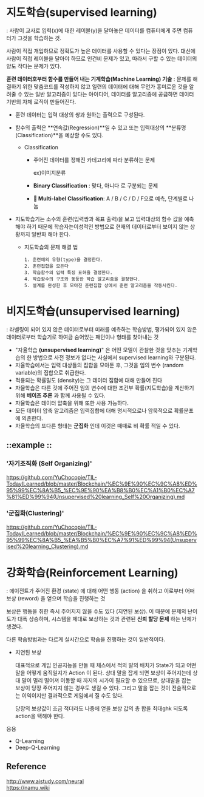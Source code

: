 
# 지도학습(supervised learning)
: 사람이 교사로 입력(x)에 대한 레이블(y)을 달아놓은 데이터를 컴퓨터에게 주면 컴퓨터가 그것을 학습하는 것.

사람이 직접 개입하므로 정확도가 높은 데이터를 사용할 수 있다는 장점이 있다. 대신에 사람이 직접 레이블을 달아야 하므로 인건비 문제가 있고, 따라서 구할 수 있는 데이터의 양도 작다는 문제가 있다.



**훈련 데이터호부터 함수를 만들어 내는 기계학습(Machine Learning) 기술**
: 문제를 해결하기 위한 맞춤코드를 작성하지 않고 일련의 데이터에 대해 무언가 흥미로운 것을 알려줄 수 있는 일반 알고리즘이 있다는 아이디어, 데이터를 알고리즘에 공급하면 데이터 기반의 자체 로직이 만들어진다.

- 훈련 데이터는 입력 대상의 쌍과 원하는 출력으로 구성된다. 

- 함수의 출력은 **연속값(Regression)**일 수 있고 또는 입력대상의 **분류명(Classification)**을 예상할 수도 있다.

  - Classification
    - 주어진 데이터를 정해진 카테고리에 따라 분류하는 문제 

      ex)이미지분류

    - **Binary Classification** : 맞다, 아니다 로 구분되는 문제

    - **	Multi-label Classification**: A / B / C / D / F으로 예측, 단계별로 나눔

- 지도학습기는 소수의 훈련(입력쌍과 목표 출력)을 보고 입력대상의 함수 값을 예측해야 하기 때문에 학습자는이성적인 방법으로 현재의 데이터로부터 보이지 않는 상황까지 일반화 해야 한다.

  - 지도학습의 문제 해결 법

    ```
    1. 훈련예의 유형(type)을 결정한다.
    2. 훈련집합을 모든다
    3. 학습함수의 입력 특징 표혀을 결정한다.
    4. 학습함수의 구조와 동등한 학습 알고리즘을 결정한다.
    5. 설계를 완성한 후 모아진 훈련집합 상에서 훈련 알고리즘을 작동시킨다.
    ```


# **비지도학습(unsupervised learning)**

: 라벨링이 되어 있지 않은 데이터로부터 미래를 예측하는 학습방법, 평가되어 있지 않은 데이터로부터 학습기로 하여금 숨어있는 패턴이나 형태를 찾아내는 것

-	"자율학습 **(unsupervised learning)**" 은 어떤 모델이 관찰한 것을 맞추는 기계학습의 한 방법으로 사전 정보가 없다는 사실에서 supervised learning와 구분된다.
-	자율학습에서는 입력 대상들의 집합을 모아둔 후, 그것을 임의 변수 (random variable)의 집합으로 취급한다.
  -	적용되는 확률밀도 (density)는 그 데이터 집합에 대해 만들어 진다 
-	자율학습은 다른 것에 주어진 임의 변수에 대한 조건부 확률(지도학습)을 계산하기 위해 **베이즈 추론** 과 함께 사용될 수 있다.
-	자율학습은 데이터 압축을 위해 또한 사용 가능하다.
  -	모든 데이터 압축 알고리즘은 입력집합에 대해 명시적으로나 암묵적으로 확률분포에 의존한다.
-	자율학습의 또다른 형태는 **군집화** 인데 이것은 때때로 비 확률 적일 수 있다.


## ::example ::

### **'자기조직화 (Self Organizing)'**  
https://github.com/YuChocopie/TIL-TodayILearned/blob/master/Blockchain/%EC%9E%90%EC%9C%A8%ED%95%99%EC%8A%B5_%EC%9E%90%EA%B8%B0%EC%A1%B0%EC%A7%81%ED%99%94(Unsupervised%20learning_Self%20Organizing).md

### **'군집화(Clustering)'** 
https://github.com/YuChocopie/TIL-TodayILearned/blob/master/Blockchain/%EC%9E%90%EC%9C%A8%ED%95%99%EC%8A%B5_%EA%B5%B0%EC%A7%91%ED%99%94(Unsupervised%20learning_Clustering).md


# 강화학습(Reinforcement Learning)

: 에이전트가 주어진 환경 (state) 에 대해 어떤 행동 (action) 을 취하고 이로부터 어떠 보상 (reword) 을 얻으며 학습을 진행하는 것 

보상은 행동을 취한 즉시 주어지지 않을 수도 있다 (지연된 보상). 이 때문에 문제의 난이도가 대폭 상승하며, 시스템을 제대로 보상하는 것과 관련된 **신뢰 할당 문제** 하는 난제가 생겼다.

다른 학습방법과는 다르게 실시간으로 학습을 진행하는 것이 일반적이다.

 - 지연된 보상

   대표적으로 게임 인공지능을 만들 때 체스에서 적의 말의 배치가 State가 되고 어떤 말을 어떻게 움직일지가 Action 이 된다. 상대 말을 잡게 되면 보상이 주어지는데 상대 말이 멀리 떨어져 이동할 때 까지의 시가이 필요할 수 있으므로, 상대말을 잡는 보상이 당장 주어지지 않는 경우도 생길 수 있다. 그리고 말을 잡는 것이 전술적으로는 이익이지만 결과적으로 게임에서 질 수도 있다.

   당장의 보상값이 조금 적더라도 나중에 얻을 보상 값의 총 합을 최대ghk 되도록 action을 택해야 한다.

응용

- Q-Learning
- Deep-Q-Learning
  
    
    
## Reference  
http://www.aistudy.com/neural  
https://namu.wiki

